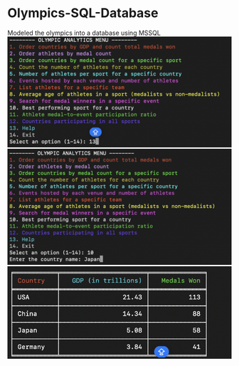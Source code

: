 # Olympics-SQL-Database
Modeled the olympics into a database using MSSQL
![App Screenshot](sql.png)
![App Screenshot](sql2.png)
![App Screenshot](sql3.png)
